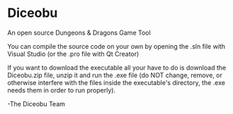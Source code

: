 # Diceobu
An open source Dungeons &amp; Dragons Game Tool

You can compile the source code on your own by opening the .sln file with Visual Studio (or the .pro file with Qt Creator)

If you want to download the executable all your have to do is download the Diceobu.zip file, unzip it and run the .exe file (do NOT change, remove, or otherwise interfere with the files inside the executable's directory, the .exe needs them in order to run properly).

-The Diceobu Team
